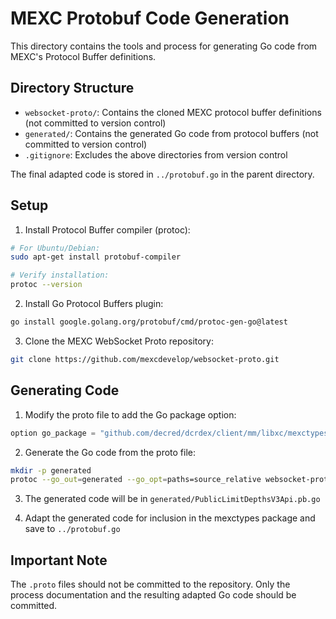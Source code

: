 # MEXC Protobuf Code Generation

This directory contains the tools and process for generating Go code from MEXC's Protocol Buffer definitions.

## Directory Structure

- `websocket-proto/`: Contains the cloned MEXC protocol buffer definitions (not committed to version control)
- `generated/`: Contains the generated Go code from protocol buffers (not committed to version control)
- `.gitignore`: Excludes the above directories from version control

The final adapted code is stored in `../protobuf.go` in the parent directory.

## Setup

1. Install Protocol Buffer compiler (protoc):
```bash
# For Ubuntu/Debian:
sudo apt-get install protobuf-compiler

# Verify installation:
protoc --version
```

2. Install Go Protocol Buffers plugin:
```bash
go install google.golang.org/protobuf/cmd/protoc-gen-go@latest
```

3. Clone the MEXC WebSocket Proto repository:
```bash
git clone https://github.com/mexcdevelop/websocket-proto.git
```

## Generating Code

1. Modify the proto file to add the Go package option:
```go
option go_package = "github.com/decred/dcrdex/client/mm/libxc/mexctypes/protogen/generated";
```

2. Generate the Go code from the proto file:
```bash
mkdir -p generated
protoc --go_out=generated --go_opt=paths=source_relative websocket-proto/PublicLimitDepthsV3Api.proto
```

3. The generated code will be in `generated/PublicLimitDepthsV3Api.pb.go`

4. Adapt the generated code for inclusion in the mexctypes package and save to `../protobuf.go`

## Important Note

The `.proto` files should not be committed to the repository. Only the process documentation and the resulting adapted Go code should be committed. 